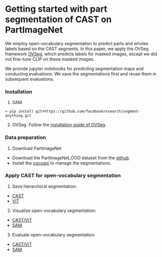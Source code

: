 # Getting started with part segmentation of CAST on PartImageNet


We employ open-vocabulary segmentation to predict parts and wholes labels based on the CAST segments. In this paper, we apply the OVSeg framework [OVSeg](https://github.com/facebookresearch/ov-seg), which predicts labels for masked images, except we did not fine-tune CLIP on these masked images.

We provide jupyter notebooks for predicting segmentation maps and conducting evaluations. We save the segmentations first and reuse them in subsequent evaluations.

### Installation

1. SAM
```
> pip install git+https://github.com/facebookresearch/segment-anything.git
```

2. OVSeg. Follow the [installation guide of OVSeg](https://github.com/facebookresearch/ov-seg/blob/main/INSTALL.md).


### Data preparation

1. Download PartImageNet
- Download the PartImageNet_OOD dataset from the [github](https://github.com/TACJu/PartImageNet).
- Install the [cocoapi](https://github.com/cocodataset/cocoapi) to manage the segmentations.


### Apply CAST for open-vocabulary segmentation

1. Save hierarchical segmentation:
- [CAST](notebooks/save_segmentation_cast.ipynb)
- [ViT](notebooks/save_segmentation_vit.ipynb)

2. Visualize open-vocabulary segmentation:
- [CAST/ViT](notebooks/visualize_ovseg_cast.ipynb)
- [SAM](notebooks/visualize_ovseg_sam.ipynb)

3. Evaluate open-vocabulary segmentation:
- [CAST/ViT](notebooks/eval_ovseg_cast.ipynb)
- [SAM](notebooks/eval_ovseg_sam.ipynb)
